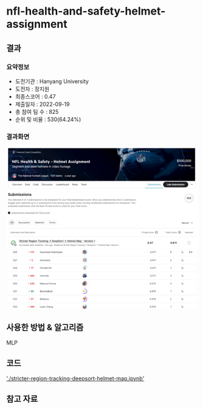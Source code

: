 # nfl-health-and-safety-helmet-assignment

## 결과

### 요약정보

- 도전기관 : Hanyang University
- 도전자 : 장지원
- 최종스코어 : 0.47
- 제출일자 : 2022-09-19
- 총 참여 팀 수 : 825
- 순위 및 비율 : 530(64.24%)

### 결과화면

![leaderboard](./img/score.png)
![leaderboard](./img/leaderboard.png)

## 사용한 방법 & 알고리즘
MLP

## 코드
['./stricter-region-tracking-deepsort-helmet-map.ipynb'](./stricter-region-tracking-deepsort-helmet-map.ipynb)

## 참고 자료
